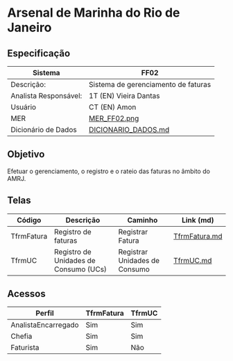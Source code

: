 # Arsenal de Marinha do Rio de Janeiro

## Especificação

| Sistema | FF02 |
| --- | --- |
| Descrição: | Sistema de gerenciamento de faturas
| Analista Responsável: | 1T (EN) Vieira Dantas |
| Usuário | CT (EN) Amon |
| MER | [MER_FF02.png](./MER.png) |
| Dicionário de Dados | [DICIONARIO_DADOS.md](./DICIONARIO_DADOS.md)  |

## Objetivo

Efetuar o gerenciamento, o registro e o rateio das faturas no âmbito do AMRJ.

## Telas

| Código | Descrição | Caminho | Link (md) |
| --- | --- | --- | --- |
| TfrmFatura | Registro de faturas | Registrar Fatura | [TfrmFatura.md](./TfrmFatura.md) |
| TfrmUC | Registro de Unidades de Consumo (UCs) | Registrar Unidades de Consumo | [TfrmUC.md](./TfrmUC.md) |

## Acessos

| Perfil | TfrmFatura | TfrmUC |
| --- | --- | --- |
| AnalistaEncarregado | Sim | Sim |
| Chefia | Sim | Sim |
| Faturista | Sim | Não |
